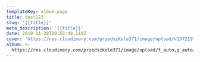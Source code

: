 ```yaml
---
templateKey: album-page
title: test123
slug: '{{title}}'
meta_description: '{{title}}'
date: 2019-11-28T09:53:49.110Z
cover: 'https://res.cloudinary.com/przedszkole371/image/upload/v1572197875/sample.jpg'
album: >-
  https://res.cloudinary.com/przedszkole371/image/upload/f_auto,q_auto/c_fill,w_1200/v1572197875/sample.jpg
---
```


